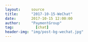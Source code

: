 ```yaml
---
layout:     source 
title:      "2017-10-15-WeChat"
date:       2017-10-15 12:00:00
author:     "PaymentGroup"
tag:		  [chat]
header-img: "img/post-bg-wechat.jpg"
---
```


